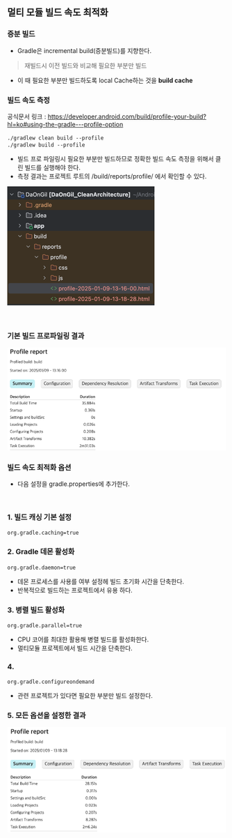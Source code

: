 ## 멀티 모듈 빌드 속도 최적화

### 증분 빌드
+ Gradle은 incremental build(증분빌드)를 지향한다.
> 재빌드시 이전 빌드와 비교해 필요한 부분만 빌드
+ 이 때 필요한 부분만 빌드하도록 local Cache하는 것을 **build cache**

### 빌드 속도 측정
공식문서 링크 : https://developer.android.com/build/profile-your-build?hl=ko#using-the-gradle---profile-option

```
./gradlew clean build --profile
./gradlew build --profile
```
+ 빌드 프로 파일링시 필요한 부분만 빌드하므로 정확한 빌드 속도 측정을 위해서 클린 빌드를 실행해야 한다.
+ 측정 결과는 프로젝트 루트의 /build/reports/profile/ 에서 확인할 수 있다.

![img_1.png](profile_result_dir.png)

<br/>

### **기본 빌드 프로파일링 결과**
![img.png](none_option.png)

### 빌드 속도 최적화 옵션
- 다음 설정을 gradle.properties에 추가한다.

<br/>

### **1. 빌드 캐싱 기본 설정**
```
org.gradle.caching=true
```

### **2. Gradle 데몬 활성화**
```
org.gradle.daemon=true
```
- 데몬 프로세스를 사용를 여부 설정헤 빌드 초기화 시간을 단축한다.
- 반복적으로 빌드하는 프로젝트에서 유용 하다.

### **3. 병렬 빌드 활성화**
```
org.gradle.parallel=true
```
- CPU 코어를 최대한 활용해 병렬 빌드를 활성화한다.
- 멀티모듈 프로젝트에서 빌드 시간을 단축한다.

### **4.**
```
org.gradle.configureondemand
```
- 관련 프로젝트가 있다면 필요한 부분만 빌드 설정한다.

### 5. 모든 옵션을 설정한 결과
![img_2.png](all_option.png)
